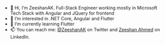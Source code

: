 - 👋 Hi, I’m ZeeshanAK. Full-Stack Engineer working mostly in Microsoft Tech Stack with Angular and JQuery for frontend
- 👀 I’m interested in .NET Core, Angular and Flutter
- 🌱 I’m currently learning Flutter
- 📫 You can reach me: [@ZeeshanAK](https://twitter.com/ZeeshanAK) on Twitter and [Zeeshan Ahmed](https://www.linkedin.com/in/zeeshanak/) on LinkedIn.

<!---
ZeeshanAK/ZeeshanAK is a ✨ special ✨ repository because its `README.md` (this file) appears on your GitHub profile.
You can click the Preview link to take a look at your changes.
--->
